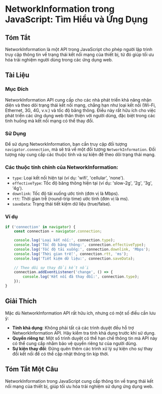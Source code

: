 <!--
Meta Description: # NetworkInformation trong JavaScript: Tìm Hiểu và Ứng Dụng ## Tóm Tắt NetworkInformation là một API trong JavaScript cho phép người lập trình truy cậ...
Meta Keywords: connection, dụng, kết, nối, networkinformation
-->

# NetworkInformation trong JavaScript: Tìm Hiểu và Ứng Dụng

## Tóm Tắt
NetworkInformation là một API trong JavaScript cho phép người lập trình truy cập thông tin về trạng thái kết nối mạng của thiết bị, từ đó giúp tối ưu hóa trải nghiệm người dùng trong các ứng dụng web.

## Tài Liệu
### Mục Đích
NetworkInformation API cung cấp cho các nhà phát triển khả năng nhận diện và theo dõi trạng thái kết nối mạng, chẳng hạn như loại kết nối (Wi-Fi, Ethernet, 3G, 4G, v.v.) và tốc độ băng thông. Điều này rất hữu ích cho việc phát triển các ứng dụng web thân thiện với người dùng, đặc biệt trong các tình huống mà kết nối mạng có thể thay đổi.

### Sử Dụng
Để sử dụng NetworkInformation, bạn cần truy cập đối tượng `navigator.connection`, mà sẽ trả về một đối tượng `NetworkInformation`. Đối tượng này cung cấp các thuộc tính và sự kiện để theo dõi trạng thái mạng.

### Các thuộc tính chính của NetworkInformation:
- `type`: Loại kết nối hiện tại (ví dụ: 'wifi', 'cellular', 'none').
- `effectiveType`: Tốc độ băng thông hiện tại (ví dụ: 'slow-2g', '2g', '3g', '4g').
- `downlink`: Tốc độ tải xuống ước tính (đơn vị là Mbps).
- `rtt`: Thời gian trễ (round-trip time) ước tính (đơn vị là ms).
- `saveData`: Trạng thái tiết kiệm dữ liệu (true/false).

### Ví dụ
```javascript
if ('connection' in navigator) {
    const connection = navigator.connection;

    console.log('Loại kết nối:', connection.type);
    console.log('Tốc độ băng thông:', connection.effectiveType);
    console.log('Tốc độ tải xuống:', connection.downlink, 'Mbps');
    console.log('Thời gian trễ:', connection.rtt, 'ms');
    console.log('Tiết kiệm dữ liệu:', connection.saveData);
    
    // Theo dõi sự thay đổi kết nối
    connection.addEventListener('change', () => {
        console.log('Kết nối đã thay đổi:', connection.type);
    });
}
```

## Giải Thích
Mặc dù NetworkInformation API rất hữu ích, nhưng có một số điều cần lưu ý:
- **Tính khả dụng**: Không phải tất cả các trình duyệt đều hỗ trợ NetworkInformation API. Hãy kiểm tra tính khả dụng trước khi sử dụng.
- **Quyền riêng tư**: Một số trình duyệt có thể hạn chế thông tin mà API này có thể cung cấp nhằm bảo vệ quyền riêng tư của người dùng.
- **Sự kiện thay đổi**: Đừng quên thêm các trình xử lý sự kiện cho sự thay đổi kết nối để có thể cập nhật thông tin kịp thời.

## Tóm Tắt Một Câu
NetworkInformation trong JavaScript cung cấp thông tin về trạng thái kết nối mạng của thiết bị, giúp tối ưu hóa trải nghiệm sử dụng ứng dụng web.